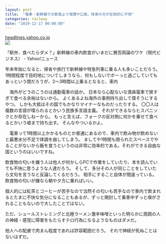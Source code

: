 ```yaml
---
layout: post
title:  "電車・新幹線での飲食より喫煙や口臭、体臭の方が圧倒的に不快"
categories: railway
date: "2019-12-17 00:00:00"
---
```


<div class="card">
  <a href="https://headlines.yahoo.co.jp/article?a=20191214-00069072-gendaibiz-life"></a>
  <div class="card__header">
    <a href="https://headlines.yahoo.co.jp/article?a=20191214-00069072-gendaibiz-life">headlines.yahoo.co.jp</a>
  </div>
  <div class="card__image">
    <img src="https://lpt.c.yimg.jp/amd/20191214-00069072-gendaibiz-000-view.jpghttps://lpt.c.yimg.jp/amd/20191214-00069072-gendaibiz-001-view.jpghttps://lpt.c.yimg.jp/amd/20191214-00069072-gendaibiz-002-view.jpghttps://lpt.c.yimg.jp/amd/20191214-00069072-gendaibiz-003-view.jpg">
  </div>
  <div class="card__title">
    <p>「駅弁、食べたらダメ？」新幹線の車内飲食がいまだに賛否両論のワケ（現代ビジネス） - Yahoo!ニュース</p>
  </div>
  <div class="card__description">
    <p>年末年始になると、帰省や旅行で新幹線や特急列車に乗る人も多いことだろう。1時間程度で目的地についてしまうなら、何もしないでボーっと過ごしていてもあっという間だろうが、2～3時間以上乗るとなると、車内</p>
  </div>
</div>


　海外がどうのこうのは通勤電車の話か。
日本なら心配ないな満員電車で狭すぎて食べる余裕はないから。
よくあるよね海外の事例持ち出して偉そうにするやつ。
しかも大抵はその国でもかなりマイナーなものだったりする。
〇〇人は複数の言語が喋られるとかいう民族多言語主義。
それができるならヒスパニックとか存在しねーから。
もっと言えば、フォークの反対側に何かを乗せて食べるとかいう嘘まで持ち出す。
そんなやついるかよ。

　電車って1時間以上かかるものとか普通にあるので、車内で飲み物が飲めないと最悪水分不足で体調を崩してしまう。
ましてや1時間も限られたスペースでやることがないから飯を食うというのは非常に効率的である。それができる自由な国というのはいいですね。

飲食物の匂いを嫌う人は他人が何かしらPCで作業をしていたり、本を読んでいても不快に思うような人達だろう。
そして、多分その人が同じことをしていたら文句を言うなと反論してくるだろう。
相手にすること自体が間違っている。飲食物の匂いが嫌なら朝や夕方に乗ればいい。

個人的には紅茶とコーヒーが苦手なので当然その匂いも苦手なので車内で飲まれるとたまに不快な気分になることもあるが、ずっと開封して乗車中ずっと嗅がされることもないので大したことではない。

ただ、シュールストレミングと北極ラーメン激辛味噌といった明らかに周囲の人の神経・感覚に障害をもたらすテロ行為になるようなものはダメだ。

他人への配慮で肉まん程度であれば許容範囲だろう。
それで神経が死ぬことはないはずだ。
